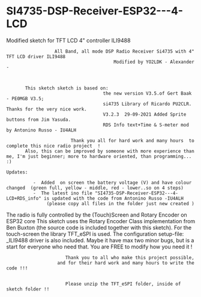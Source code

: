 # SI4735-DSP-Receiver-ESP32---4-LCD
Modified sketch for TFT LCD 4" controller ILI9488

  

                      All Band, all mode DSP Radio Receiver Si4735 with 4" TFT LCD driver ILI9488
                                            Modified by YO2LDK - Alexander -



           This sketch sketch is based on:
                                        the new version V3.5.of Gert Baak - PE0MGB V3.5;
                                        si4735 Library of Ricardo PU2CLR. Thanks for the very nice work.  
                                        V3.2.3  29-09-2021 Added Sprite buttons from Jim Yasuda.
                                        RDS Info text+Time & S-meter mod by Antonino Russo - IU4ALH 

                            Thank you all for hard work and many hours  to complete this nice radio project  ! 
           Also, this can be improved by someone with more experience than me, I'm just beginner; more to hardware oriented, than programming...   :)                    
                                     
    Updates:                                    
 
              -  Added  on screen the battery voltage (V) and have colour changed  (green full, yellow - middle, red - lower..so on 4 steps)
              -  The latest ino file "SI4735-DSP-Receiver-ESP32---4-LCD+RDS_info" is updated with the code from Antonino Russo -IU4ALH 
                   (please copy all files in the folder just new created )
  
  The radio is fully controlled by the (Touch)Screen and Rotary Encoder on ESP32 core
  This sketch uses the Rotary Encoder Class implementation from Ben Buxton (the source code is included
  together with this sketch).
  For the touch-screen the library TFT_eSPI is used.
  The configuration setup-file: _ILI9488 driver is also included.
  Maybe it have max two minor bugs, but is a start for everyone who need that.
             You are FREE to modify how you need it !
 

                          Thank you to all who make this project possible,
                       and for their hard work and many hours to write the code !!!


                          Please unzip the TFT_eSPI folder, inside of sketch folder !!
